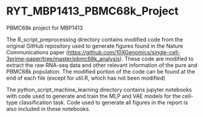 # RYT_MBP1413_PBMC68k_Project
PBMC68k project for MBP1413


The R_script_preprocessing directory contains modified code from the original GitHub repository used to generate figures found in the Nature Communications paper (https://github.com/10XGenomics/single-cell-3prime-paper/tree/master/pbmc68k_analysis). These code are modified to extract the raw RNA-seq data and other relevant information of the pure and PBMC68k population. The modified portion of the code can be found at the end of each file (except for util.R, which has not been modified)


The python_script_machine_learning directory contains jupyter notebooks with code used to generate and train the MLP and VAE models for the cell-type classification task. Code used to generate all figures in the report is also included in these notebooks.
